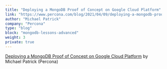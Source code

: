 ```yaml
---
title: "Deploying a MongoDB Proof of Concept on Google Cloud Platform"
link: "https://www.percona.com/blog/2021/04/09/deploying-a-mongodb-proof-of-concept-on-google-cloud-platform/"
author: "Michael Patrick"
company: "Percona"
type: "blog"
block: "mongodb-lessons-advanced"
weight: 3
private: true
---
```



[Deploying a MongoDB Proof of Concept on Google Cloud Platform](https://www.percona.com/blog/2021/04/09/deploying-a-mongodb-proof-of-concept-on-google-cloud-platform/) by Michael Patrick (Percona)